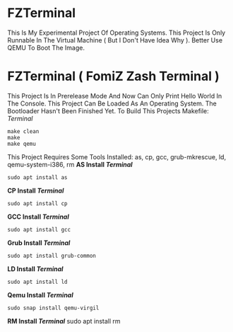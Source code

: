 # FZTerminal
This Is My Experimental Project Of Operating Systems.
This Project Is Only Runnable In The Virtual Machine ( But I Don't Have Idea Why ).
Better Use QEMU To Boot The Image.

# FZTerminal ( FomiZ Zash Terminal )
This Project Is In Prerelease Mode And Now Can Only Print Hello World In The Console.
This Project Can Be Loaded As An Operating System.
The Bootloader Hasn't Been Finished Yet.
To Build This Projects Makefile:
*Terminal*


    make clean
    make
    make qemu

This Project Requires Some Tools Installed:
as, cp, gcc, grub-mkrescue, ld, qemu-system-i386, rm
**AS Install *Terminal***


    sudo apt install as
    
**CP Install *Terminal***


    sudo apt install cp

**GCC Install *Terminal***


    sudo apt install gcc

**Grub Install *Terminal***


    sudo apt install grub-common

**LD Install *Terminal***


    sudo apt install ld

**Qemu Install *Terminal***


    sudo snap install qemu-virgil

**RM Install *Terminal***
    sudo apt install rm


